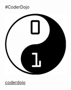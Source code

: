 #CoderDojo


![coderdojo](https://github.com/CoderDojoBelgiumEeklo/MineCraftProjects/blob/gh-pages/assets/brand.png)


[coderdojo](https://www.coderdojobelgium.be/fr)

